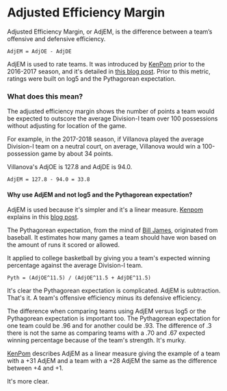 # Adjusted Efficiency Margin

Adjusted Efficiency Margin, or AdjEM, is the difference between a team’s offensive and defensive efficiency.

`AdjEM = AdjOE - AdjDE`

AdjEM is used to rate teams. It was introduced by [KenPom](http://kenpom.com/) prior to the 2016-2017 season, and it's detailed in [this blog post](http://kenpom.com/blog/ratings-methodology-update/). Prior to this metric, ratings were built on log5 and the Pythagorean expectation.

### What does this mean?

The adjusted efficiency margin shows the number of points a team would be expected to outscore the average Division-I team over 100 possessions without adjusting for location of the game.

For example, in the 2017-2018 season, if Villanova played the average Division-I team on a neutral court, on average, Villanova would win a 100-possession game by about 34 points.

Villanova's AdjOE is 127.8 and AdjDE is 94.0.

`AdjEM = 127.8 - 94.0 = 33.8`

#### Why use AdjEM and not log5 and the Pythagorean expectation?

AdjEM is used because it's simpler and it's a linear measure. [Kenpom](http://kenpom.com/) explains in this [blog post](http://kenpom.com/blog/ratings-methodology-update/).

The Pythagorean expectation, from the mind of [Bill James](https://en.wikipedia.org/wiki/Pythagorean_expectation), originated from baseball. It estimates how many games a team should have won based on the amount of runs it scored or allowed.

It applied to college basketball by giving you a team's expected winning percentage against the average Division-I team.

`Pyth = (AdjOE^11.5) / (AdjOE^11.5 + AdjDE^11.5)`

It's clear the Pythagorean expectation is complicated. AdjEM is subtraction. That's it. A team's offensive efficiency minus its defensive efficiency.

The difference when comparing teams using AdjEM versus log5 or the Pythagorean expectation is important too. The Pythagorean expectation for one team could be .96 and for another could be .93. The difference of .3 there is not the same as comparing teams with a .70 and .67 expected winning percentage because of the team's strength. It's murky.

[KenPom](http://kenpom.com/) describes AdjEM as a linear measure giving the example of a team with a +31 AdjEM and a team with a +28 AdjEM the same as the difference between +4 and +1.

It's more clear.

